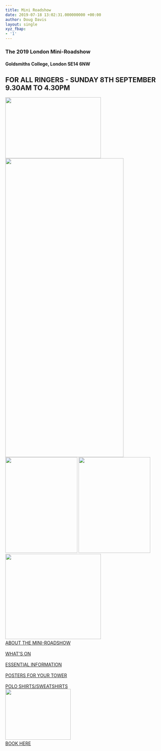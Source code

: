 ```yaml
---
title: Mini Roadshow
date: 2019-07-18 13:02:31.000000000 +00:00
author: Doug Davis
layout: single
xyz_fbap:
- '1'
---
```

### The 2019 London Mini-Roadshow

#### Goldsmiths College, London SE14 6NW

## FOR ALL RINGERS - SUNDAY 8TH SEPTEMBER 9.30AM TO 4.30PM

<img loading="lazy" width="300" height="191" src="https://cccbr.org.uk/wp-content/uploads/2019/05/london2019_logo-300x191.jpg" alt="" srcset="https://cccbr.org.uk/wp-content/uploads/2019/05/london2019_logo-300x191.jpg 300w, https://cccbr.org.uk/wp-content/uploads/2019/05/london2019_logo.jpg 540w" sizes="(max-width: 300px) 100vw, 300px" />  
<img loading="lazy" width="371" height="936" src="https://cccbr.org.uk/wp-content/uploads/2019/07/rings.png" alt="" srcset="https://cccbr.org.uk/wp-content/uploads/2019/07/rings.png 371w, https://cccbr.org.uk/wp-content/uploads/2019/07/rings-119x300.png 119w, https://cccbr.org.uk/wp-content/uploads/2019/07/rings-300x757.png 300w" sizes="(max-width: 371px) 100vw, 371px" />  
<img loading="lazy" width="226" height="300" src="https://cccbr.org.uk/wp-content/uploads/2019/07/homepage_1-e1563458177775-226x300.jpg" alt="" srcset="https://cccbr.org.uk/wp-content/uploads/2019/07/homepage_1-e1563458177775-226x300.jpg 226w, https://cccbr.org.uk/wp-content/uploads/2019/07/homepage_1-e1563458177775-300x399.jpg 300w, https://cccbr.org.uk/wp-content/uploads/2019/07/homepage_1-e1563458177775.jpg 451w" sizes="(max-width: 226px) 100vw, 226px" />  
<img loading="lazy" width="225" height="300" src="https://cccbr.org.uk/wp-content/uploads/2019/07/homepage_2-225x300.jpg" alt="" srcset="https://cccbr.org.uk/wp-content/uploads/2019/07/homepage_2-225x300.jpg 225w, https://cccbr.org.uk/wp-content/uploads/2019/07/homepage_2-300x400.jpg 300w, https://cccbr.org.uk/wp-content/uploads/2019/07/homepage_2-600x800.jpg 600w, https://cccbr.org.uk/wp-content/uploads/2019/07/homepage_2.jpg 720w" sizes="(max-width: 225px) 100vw, 225px" />  
<img loading="lazy" width="300" height="267" src="https://cccbr.org.uk/wp-content/uploads/2019/07/homepage_3-300x267.jpg" alt="" srcset="https://cccbr.org.uk/wp-content/uploads/2019/07/homepage_3-300x267.jpg 300w, https://cccbr.org.uk/wp-content/uploads/2019/07/homepage_3.jpg 600w" sizes="(max-width: 300px) 100vw, 300px" />  
<a href="/about/annual-meetings/2019-meeting/mini-roadshow/about/" role="button"><br /> ABOUT THE MINI-ROADSHOW<br /> </a>  
<a href="/about/annual-meetings/2019-meeting/mini-roadshow/whats-on/" role="button"><br /> WHAT&apos;S ON<br /> </a>  
<a href="/about/annual-meetings/2019-meeting/mini-roadshow/essential-info/" role="button"><br /> ESSENTIAL INFORMATION<br /> </a>  
<a href="/about/annual-meetings/2019-meeting/mini-roadshow/posters/" role="button"><br /> POSTERS FOR YOUR TOWER<br /> </a>  
<a href="https://events./product/london-2019-shirts/" target="_blank" role="button" rel="noopener noreferrer"><br /> POLO SHIRTS/SWEATSHIRTS<br /> </a>  
<img loading="lazy" width="205" height="159" src="https://cccbr.org.uk/wp-content/uploads/2019/07/reserve.jpg" alt="" />  
<a href="https://events./product/annual-meeting-2019/" role="button"><br /> BOOK HERE<br /> </a>

